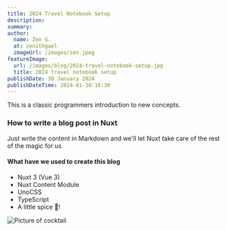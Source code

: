 ```yaml
---
title: 2024 Travel Notebook Setup
description:
summary:
author:
  name: Zen G.
  at: zenithgael
  imageUrl: /images/zen.jpeg
featureImage:
  url: /images/blog/2024-travel-notebook-setup.jpg
  title: 2024 travel notebook setup
publishDate: 30 January 2024
publishDateTime: 2024-01-30:16:30
---
```


This is a classic programmers introduction to new concepts.

### How to write a blog post in Nuxt

Just write the content in Markdown and we'll let Nuxt take care of the rest of the magic for us

#### What have we used to create this blog

- Nuxt 3 (Vue 3)
- Nuxt Content Module
- UnoCSS
- TypeScript
- A little spice 🥵!

![Picture of cocktail](/images/fireball-highball.jpg)
